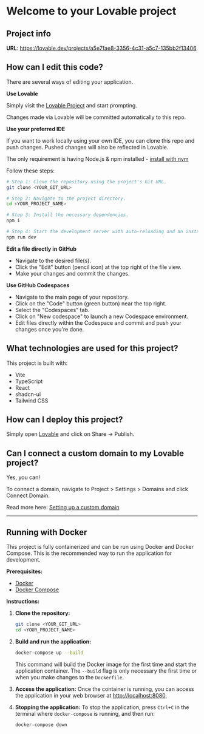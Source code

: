 # Welcome to your Lovable project

## Project info

**URL**: https://lovable.dev/projects/a5e7fae8-3356-4c31-a5c7-135bb2f13406

## How can I edit this code?

There are several ways of editing your application.

**Use Lovable**

Simply visit the [Lovable Project](https://lovable.dev/projects/a5e7fae8-3356-4c31-a5c7-135bb2f13406) and start prompting.

Changes made via Lovable will be committed automatically to this repo.

**Use your preferred IDE**

If you want to work locally using your own IDE, you can clone this repo and push changes. Pushed changes will also be reflected in Lovable.

The only requirement is having Node.js & npm installed - [install with nvm](https://github.com/nvm-sh/nvm#installing-and-updating)

Follow these steps:

```sh
# Step 1: Clone the repository using the project's Git URL.
git clone <YOUR_GIT_URL>

# Step 2: Navigate to the project directory.
cd <YOUR_PROJECT_NAME>

# Step 3: Install the necessary dependencies.
npm i

# Step 4: Start the development server with auto-reloading and an instant preview.
npm run dev
```

**Edit a file directly in GitHub**

- Navigate to the desired file(s).
- Click the "Edit" button (pencil icon) at the top right of the file view.
- Make your changes and commit the changes.

**Use GitHub Codespaces**

- Navigate to the main page of your repository.
- Click on the "Code" button (green button) near the top right.
- Select the "Codespaces" tab.
- Click on "New codespace" to launch a new Codespace environment.
- Edit files directly within the Codespace and commit and push your changes once you're done.

## What technologies are used for this project?

This project is built with:

- Vite
- TypeScript
- React
- shadcn-ui
- Tailwind CSS

## How can I deploy this project?

Simply open [Lovable](https://lovable.dev/projects/a5e7fae8-3356-4c31-a5c7-135bb2f13406) and click on Share -> Publish.

## Can I connect a custom domain to my Lovable project?

Yes, you can!

To connect a domain, navigate to Project > Settings > Domains and click Connect Domain.

Read more here: [Setting up a custom domain](https://docs.lovable.dev/tips-tricks/custom-domain#step-by-step-guide)

---

## Running with Docker

This project is fully containerized and can be run using Docker and Docker Compose. This is the recommended way to run the application for development.

**Prerequisites:**
- [Docker](https://docs.docker.com/get-docker/)
- [Docker Compose](https://docs.docker.com/compose/install/)

**Instructions:**

1.  **Clone the repository:**
    ```sh
    git clone <YOUR_GIT_URL>
    cd <YOUR_PROJECT_NAME>
    ```

2.  **Build and run the application:**
    ```sh
    docker-compose up --build
    ```
    This command will build the Docker image for the first time and start the application container. The `--build` flag is only necessary the first time or when you make changes to the `Dockerfile`.

3.  **Access the application:**
    Once the container is running, you can access the application in your web browser at [http://localhost:8080](http://localhost:8080).

4.  **Stopping the application:**
    To stop the application, press `Ctrl+C` in the terminal where `docker-compose` is running, and then run:
    ```sh
    docker-compose down
    ```
